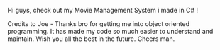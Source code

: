 Hi guys, check out my Movie Management System i made in C# ! 

Credits to Joe - Thanks bro for getting me into object oriented programming. It has made my code so much easier to understand and maintain. Wish you all the best in the future. Cheers man. 
